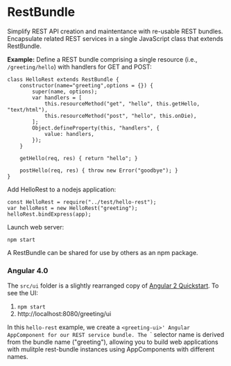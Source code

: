 # RestBundle
Simplify REST API creation and maintentance with re-usable REST bundles.
Encapsulate related REST services in a single JavaScript class that extends RestBundle.

**Example:** Define a REST bundle comprising a single resource (i.e., `/greeting/hello`)
with handlers for GET and POST:

```JS
class HelloRest extends RestBundle {
    constructor(name="greeting",options = {}) {
        super(name, options);
        var handlers = [
            this.resourceMethod("get", "hello", this.getHello, "text/html"),
            this.resourceMethod("post", "hello", this.onDie),
        ];
        Object.defineProperty(this, "handlers", {
            value: handlers,
        });
    }

    getHello(req, res) { return "hello"; }

    postHello(req, res) { throw new Error("goodbye"); }
}
```

Add HelloRest to a nodejs application:

```JS
const HelloRest = require("../test/hello-rest");
var helloRest = new HelloRest("greeting");
helloRest.bindExpress(app);

```

Launch web server:

```JS
npm start
```

A RestBundle can be shared for use by others as an npm package.

### Angular 4.0
The `src/ui` folder is a slightly rearranged copy of [Angular 2 Quickstart](https://github.com/angular/quickstart).
To see the UI:

1. `npm start`
1. http://localhost:8080/greeting/ui

In this `hello-rest` example, we create a `<greeting-ui>' Angular AppComponent for our REST service bundle.
The `<greeting-ui>` selector name is derived from the bundle name ("greeting"), allowing you to build web
applications with mulitple rest-bundle instances using AppComponents with different names.
